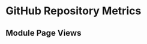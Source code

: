 # GitHub Repository Metrics

## Module Page Views

<div id="repository_page_views" class="plotly-graph-div" style="height:100%; width:100%;"></div>
<script type="text/javascript">
    Plotly.newPlot("repository_page_views", {
  "data": [
    {
      "type": "scatter",
      "name": "kms",
      "mode": "lines",
      "x": [
        "2024-03-09",
        "2024-03-10",
        "2024-03-11",
        "2024-03-12",
        "2024-03-13",
        "2024-03-14",
        "2024-03-15",
        "2024-03-16",
        "2024-03-17",
        "2024-03-18",
        "2024-03-19",
        "2024-03-20",
        "2024-03-21",
        "2024-03-22",
        "2024-03-23"
      ],
      "y": [
        "29",
        "53",
        "441",
        "387",
        "605",
        "330",
        "343",
        "82",
        "30",
        "415",
        "504",
        "476",
        "445",
        "330",
        "22"
      ]
    },
    {
      "type": "scatter",
      "name": "eventbridge",
      "mode": "lines",
      "x": [
        "2024-03-09",
        "2024-03-10",
        "2024-03-11",
        "2024-03-12",
        "2024-03-13",
        "2024-03-14",
        "2024-03-15",
        "2024-03-16",
        "2024-03-17",
        "2024-03-18",
        "2024-03-19",
        "2024-03-20",
        "2024-03-21",
        "2024-03-22",
        "2024-03-23"
      ],
      "y": [
        "86",
        "116",
        "922",
        "1269",
        "1516",
        "1424",
        "1140",
        "260",
        "170",
        "830",
        "1503",
        "1251",
        "1347",
        "920",
        "64"
      ]
    },
    {
      "type": "scatter",
      "name": "security-group",
      "mode": "lines",
      "x": [
        "2024-03-09",
        "2024-03-10",
        "2024-03-11",
        "2024-03-12",
        "2024-03-13",
        "2024-03-14",
        "2024-03-15",
        "2024-03-16",
        "2024-03-17",
        "2024-03-18",
        "2024-03-19",
        "2024-03-20",
        "2024-03-21",
        "2024-03-22",
        "2024-03-23"
      ],
      "y": [
        "152",
        "867",
        "1539",
        "1467",
        "1907",
        "1399",
        "1236",
        "412",
        "280",
        "1663",
        "1390",
        "1682",
        "1806",
        "1223",
        "520"
      ]
    },
    {
      "type": "scatter",
      "name": "ec2-instance",
      "mode": "lines",
      "x": [
        "2024-03-09",
        "2024-03-10",
        "2024-03-11",
        "2024-03-12",
        "2024-03-13",
        "2024-03-14",
        "2024-03-15",
        "2024-03-16",
        "2024-03-17",
        "2024-03-18",
        "2024-03-19",
        "2024-03-20",
        "2024-03-21",
        "2024-03-22",
        "2024-03-23"
      ],
      "y": [
        "316",
        "553",
        "2373",
        "2163",
        "2025",
        "2218",
        "1729",
        "663",
        "644",
        "1715",
        "1689",
        "1799",
        "2189",
        "1695",
        "469"
      ]
    },
    {
      "type": "scatter",
      "name": "sns",
      "mode": "lines",
      "x": [
        "2024-03-09",
        "2024-03-10",
        "2024-03-11",
        "2024-03-12",
        "2024-03-13",
        "2024-03-14",
        "2024-03-15",
        "2024-03-16",
        "2024-03-17",
        "2024-03-18",
        "2024-03-19",
        "2024-03-20",
        "2024-03-21",
        "2024-03-22",
        "2024-03-23"
      ],
      "y": [
        "29",
        "57",
        "311",
        "204",
        "208",
        "425",
        "196",
        "75",
        "88",
        "298",
        "297",
        "232",
        "321",
        "166",
        "16"
      ]
    },
    {
      "type": "scatter",
      "name": "cloudfront",
      "mode": "lines",
      "x": [
        "2024-03-09",
        "2024-03-10",
        "2024-03-11",
        "2024-03-12",
        "2024-03-13",
        "2024-03-14",
        "2024-03-15",
        "2024-03-16",
        "2024-03-17",
        "2024-03-18",
        "2024-03-19",
        "2024-03-20",
        "2024-03-21",
        "2024-03-22",
        "2024-03-23"
      ],
      "y": [
        "110",
        "196",
        "845",
        "763",
        "672",
        "864",
        "918",
        "258",
        "172",
        "714",
        "638",
        "810",
        "944",
        "581",
        "113"
      ]
    },
    {
      "type": "scatter",
      "name": "opensearch",
      "mode": "lines",
      "x": [
        "2024-03-10",
        "2024-03-11",
        "2024-03-12",
        "2024-03-13",
        "2024-03-14",
        "2024-03-15",
        "2024-03-17",
        "2024-03-18",
        "2024-03-19",
        "2024-03-20",
        "2024-03-21",
        "2024-03-22",
        "2024-03-23"
      ],
      "y": [
        "11",
        "26",
        "32",
        "54",
        "1",
        "3",
        "4",
        "9",
        "31",
        "78",
        "211",
        "235",
        "24"
      ]
    },
    {
      "type": "scatter",
      "name": "s3-bucket",
      "mode": "lines",
      "x": [
        "2024-03-09",
        "2024-03-10",
        "2024-03-11",
        "2024-03-12",
        "2024-03-13",
        "2024-03-14",
        "2024-03-15",
        "2024-03-16",
        "2024-03-17",
        "2024-03-18",
        "2024-03-19",
        "2024-03-20",
        "2024-03-21",
        "2024-03-22",
        "2024-03-23"
      ],
      "y": [
        "122",
        "593",
        "3180",
        "3052",
        "4007",
        "3353",
        "2970",
        "688",
        "721",
        "2987",
        "3384",
        "3252",
        "3389",
        "2312",
        "460"
      ]
    },
    {
      "type": "scatter",
      "name": "rds-aurora",
      "mode": "lines",
      "x": [
        "2024-03-08",
        "2024-03-09",
        "2024-03-10",
        "2024-03-11",
        "2024-03-12",
        "2024-03-13",
        "2024-03-14",
        "2024-03-15",
        "2024-03-16",
        "2024-03-17",
        "2024-03-18",
        "2024-03-19",
        "2024-03-20",
        "2024-03-21",
        "2024-03-22",
        "2024-03-23"
      ],
      "y": [
        "319",
        "87",
        "194",
        "1632",
        "2142",
        "2087",
        "2170",
        "1397",
        "240",
        "433",
        "2394",
        "2856",
        "2516",
        "1983",
        "1974",
        "131"
      ]
    },
    {
      "type": "scatter",
      "name": "alb",
      "mode": "lines",
      "x": [
        "2024-03-09",
        "2024-03-10",
        "2024-03-11",
        "2024-03-12",
        "2024-03-13",
        "2024-03-14",
        "2024-03-15",
        "2024-03-16",
        "2024-03-17",
        "2024-03-18",
        "2024-03-19",
        "2024-03-20",
        "2024-03-21",
        "2024-03-22",
        "2024-03-23"
      ],
      "y": [
        "244",
        "505",
        "2438",
        "2638",
        "2724",
        "2466",
        "2102",
        "486",
        "419",
        "2427",
        "2618",
        "2637",
        "2215",
        "1920",
        "335"
      ]
    },
    {
      "type": "scatter",
      "name": "ecr",
      "mode": "lines",
      "x": [
        "2024-03-09",
        "2024-03-10",
        "2024-03-11",
        "2024-03-12",
        "2024-03-13",
        "2024-03-14",
        "2024-03-15",
        "2024-03-16",
        "2024-03-17",
        "2024-03-18",
        "2024-03-19",
        "2024-03-20",
        "2024-03-21",
        "2024-03-22",
        "2024-03-23"
      ],
      "y": [
        "32",
        "99",
        "632",
        "607",
        "633",
        "462",
        "439",
        "139",
        "138",
        "455",
        "778",
        "480",
        "762",
        "330",
        "170"
      ]
    },
    {
      "type": "scatter",
      "name": "ecs",
      "mode": "lines",
      "x": [
        "2024-03-09",
        "2024-03-10",
        "2024-03-11",
        "2024-03-12",
        "2024-03-13",
        "2024-03-14",
        "2024-03-15",
        "2024-03-16",
        "2024-03-17",
        "2024-03-18",
        "2024-03-19",
        "2024-03-20",
        "2024-03-21",
        "2024-03-22",
        "2024-03-23"
      ],
      "y": [
        "596",
        "954",
        "3732",
        "3743",
        "4061",
        "3407",
        "3109",
        "1130",
        "874",
        "3147",
        "3806",
        "3937",
        "3411",
        "2425",
        "591"
      ]
    },
    {
      "type": "scatter",
      "name": "msk-kafka-cluster",
      "mode": "lines",
      "x": [
        "2024-03-09",
        "2024-03-10",
        "2024-03-11",
        "2024-03-12",
        "2024-03-13",
        "2024-03-14",
        "2024-03-15",
        "2024-03-16",
        "2024-03-17",
        "2024-03-18",
        "2024-03-19",
        "2024-03-20",
        "2024-03-21",
        "2024-03-22",
        "2024-03-23"
      ],
      "y": [
        "48",
        "64",
        "354",
        "443",
        "419",
        "316",
        "237",
        "23",
        "41",
        "420",
        "523",
        "308",
        "475",
        "511",
        "23"
      ]
    },
    {
      "type": "scatter",
      "name": "notify-slack",
      "mode": "lines",
      "x": [
        "2024-03-09",
        "2024-03-10",
        "2024-03-11",
        "2024-03-12",
        "2024-03-13",
        "2024-03-14",
        "2024-03-15",
        "2024-03-16",
        "2024-03-17",
        "2024-03-18",
        "2024-03-19",
        "2024-03-20",
        "2024-03-21",
        "2024-03-22",
        "2024-03-23"
      ],
      "y": [
        "19",
        "7",
        "229",
        "308",
        "211",
        "166",
        "104",
        "35",
        "30",
        "161",
        "137",
        "105",
        "202",
        "154",
        "7"
      ]
    },
    {
      "type": "scatter",
      "name": "step-functions",
      "mode": "lines",
      "x": [
        "2024-03-09",
        "2024-03-10",
        "2024-03-11",
        "2024-03-12",
        "2024-03-13",
        "2024-03-14",
        "2024-03-15",
        "2024-03-16",
        "2024-03-17",
        "2024-03-18",
        "2024-03-19",
        "2024-03-20",
        "2024-03-21",
        "2024-03-22",
        "2024-03-23"
      ],
      "y": [
        "9",
        "57",
        "175",
        "250",
        "253",
        "362",
        "367",
        "42",
        "51",
        "263",
        "268",
        "116",
        "323",
        "368",
        "32"
      ]
    },
    {
      "type": "scatter",
      "name": "fsx",
      "mode": "lines",
      "x": [
        "2024-03-19",
        "2024-03-20",
        "2024-03-21",
        "2024-03-22",
        "2024-03-23"
      ],
      "y": [
        "83",
        "27",
        "287",
        "104",
        "60"
      ]
    },
    {
      "type": "scatter",
      "name": "redshift",
      "mode": "lines",
      "x": [
        "2024-03-09",
        "2024-03-10",
        "2024-03-11",
        "2024-03-12",
        "2024-03-13",
        "2024-03-14",
        "2024-03-15",
        "2024-03-16",
        "2024-03-17",
        "2024-03-18",
        "2024-03-19",
        "2024-03-20",
        "2024-03-21",
        "2024-03-22",
        "2024-03-23"
      ],
      "y": [
        "9",
        "49",
        "129",
        "257",
        "179",
        "102",
        "118",
        "6",
        "29",
        "136",
        "188",
        "94",
        "117",
        "137",
        "2"
      ]
    },
    {
      "type": "scatter",
      "name": "iam",
      "mode": "lines",
      "x": [
        "2024-03-09",
        "2024-03-10",
        "2024-03-11",
        "2024-03-12",
        "2024-03-13",
        "2024-03-14",
        "2024-03-15",
        "2024-03-16",
        "2024-03-17",
        "2024-03-18",
        "2024-03-19",
        "2024-03-20",
        "2024-03-21",
        "2024-03-22",
        "2024-03-23"
      ],
      "y": [
        "158",
        "806",
        "2826",
        "3572",
        "3063",
        "3366",
        "3068",
        "901",
        "695",
        "3430",
        "4089",
        "3488",
        "3430",
        "3050",
        "289"
      ]
    },
    {
      "type": "scatter",
      "name": "eks",
      "mode": "lines",
      "x": [
        "2024-03-08",
        "2024-03-09",
        "2024-03-10",
        "2024-03-11",
        "2024-03-12",
        "2024-03-13",
        "2024-03-14",
        "2024-03-15",
        "2024-03-16",
        "2024-03-17",
        "2024-03-18",
        "2024-03-19",
        "2024-03-20",
        "2024-03-21",
        "2024-03-22",
        "2024-03-23"
      ],
      "y": [
        "1631",
        "1326",
        "4586",
        "16412",
        "16801",
        "18913",
        "15468",
        "13340",
        "3546",
        "3855",
        "14104",
        "16260",
        "14723",
        "13658",
        "12640",
        "1580"
      ]
    },
    {
      "type": "scatter",
      "name": "batch",
      "mode": "lines",
      "x": [
        "2024-03-10",
        "2024-03-11",
        "2024-03-12",
        "2024-03-13",
        "2024-03-14",
        "2024-03-15",
        "2024-03-16",
        "2024-03-17",
        "2024-03-18",
        "2024-03-19",
        "2024-03-20",
        "2024-03-21",
        "2024-03-22",
        "2024-03-23"
      ],
      "y": [
        "19",
        "326",
        "106",
        "156",
        "161",
        "144",
        "7",
        "2",
        "155",
        "97",
        "143",
        "197",
        "146",
        "9"
      ]
    },
    {
      "type": "scatter",
      "name": "appsync",
      "mode": "lines",
      "x": [
        "2024-03-09",
        "2024-03-10",
        "2024-03-11",
        "2024-03-12",
        "2024-03-13",
        "2024-03-14",
        "2024-03-15",
        "2024-03-16",
        "2024-03-17",
        "2024-03-18",
        "2024-03-19",
        "2024-03-20",
        "2024-03-21",
        "2024-03-22",
        "2024-03-23"
      ],
      "y": [
        "5",
        "8",
        "215",
        "82",
        "132",
        "19",
        "16",
        "54",
        "6",
        "116",
        "75",
        "142",
        "96",
        "101",
        "25"
      ]
    },
    {
      "type": "scatter",
      "name": "eks-pod-identity",
      "mode": "lines",
      "x": [
        "2024-03-09",
        "2024-03-10",
        "2024-03-11",
        "2024-03-12",
        "2024-03-13",
        "2024-03-14",
        "2024-03-15",
        "2024-03-17",
        "2024-03-18",
        "2024-03-19",
        "2024-03-20",
        "2024-03-21",
        "2024-03-22",
        "2024-03-23"
      ],
      "y": [
        "1",
        "27",
        "45",
        "31",
        "79",
        "14",
        "43",
        "23",
        "64",
        "90",
        "306",
        "756",
        "414",
        "83"
      ]
    },
    {
      "type": "scatter",
      "name": "lambda",
      "mode": "lines",
      "x": [
        "2024-03-08",
        "2024-03-09",
        "2024-03-10",
        "2024-03-11",
        "2024-03-12",
        "2024-03-13",
        "2024-03-14",
        "2024-03-15",
        "2024-03-16",
        "2024-03-17",
        "2024-03-18",
        "2024-03-19",
        "2024-03-20",
        "2024-03-21",
        "2024-03-22",
        "2024-03-23"
      ],
      "y": [
        "418",
        "176",
        "807",
        "3621",
        "4411",
        "3184",
        "3202",
        "2750",
        "564",
        "768",
        "2731",
        "3662",
        "4121",
        "3739",
        "2642",
        "376"
      ]
    },
    {
      "type": "scatter",
      "name": "apigateway-v2",
      "mode": "lines",
      "x": [
        "2024-03-09",
        "2024-03-10",
        "2024-03-11",
        "2024-03-12",
        "2024-03-13",
        "2024-03-14",
        "2024-03-15",
        "2024-03-16",
        "2024-03-17",
        "2024-03-18",
        "2024-03-19",
        "2024-03-20",
        "2024-03-21",
        "2024-03-22",
        "2024-03-23"
      ],
      "y": [
        "35",
        "115",
        "469",
        "479",
        "425",
        "584",
        "547",
        "79",
        "151",
        "761",
        "880",
        "513",
        "759",
        "591",
        "76"
      ]
    },
    {
      "type": "scatter",
      "name": "vpc",
      "mode": "lines",
      "x": [
        "2024-03-08",
        "2024-03-09",
        "2024-03-10",
        "2024-03-11",
        "2024-03-12",
        "2024-03-13",
        "2024-03-14",
        "2024-03-15",
        "2024-03-16",
        "2024-03-17",
        "2024-03-18",
        "2024-03-19",
        "2024-03-20",
        "2024-03-21",
        "2024-03-22",
        "2024-03-23"
      ],
      "y": [
        "528",
        "643",
        "2060",
        "4461",
        "4984",
        "4973",
        "4488",
        "4557",
        "1609",
        "1543",
        "5150",
        "5702",
        "5973",
        "5760",
        "4750",
        "776"
      ]
    },
    {
      "type": "scatter",
      "name": "autoscaling",
      "mode": "lines",
      "x": [
        "2024-03-09",
        "2024-03-10",
        "2024-03-11",
        "2024-03-12",
        "2024-03-13",
        "2024-03-14",
        "2024-03-15",
        "2024-03-16",
        "2024-03-17",
        "2024-03-18",
        "2024-03-19",
        "2024-03-20",
        "2024-03-21",
        "2024-03-22",
        "2024-03-23"
      ],
      "y": [
        "62",
        "253",
        "739",
        "627",
        "660",
        "860",
        "649",
        "125",
        "219",
        "730",
        "741",
        "825",
        "569",
        "418",
        "55"
      ]
    },
    {
      "type": "scatter",
      "name": "elasticache",
      "mode": "lines",
      "x": [
        "2024-03-12",
        "2024-03-13",
        "2024-03-15",
        "2024-03-19",
        "2024-03-20",
        "2024-03-21",
        "2024-03-22",
        "2024-03-23"
      ],
      "y": [
        "1",
        "3",
        "1",
        "5",
        "33",
        "244",
        "247",
        "20"
      ]
    },
    {
      "type": "scatter",
      "name": "rds",
      "mode": "lines",
      "x": [
        "2024-03-08",
        "2024-03-09",
        "2024-03-10",
        "2024-03-11",
        "2024-03-12",
        "2024-03-13",
        "2024-03-14",
        "2024-03-15",
        "2024-03-16",
        "2024-03-17",
        "2024-03-18",
        "2024-03-19",
        "2024-03-20",
        "2024-03-21",
        "2024-03-22",
        "2024-03-23"
      ],
      "y": [
        "298",
        "250",
        "829",
        "2850",
        "3709",
        "3811",
        "3349",
        "2637",
        "744",
        "842",
        "3603",
        "3414",
        "3318",
        "3783",
        "2490",
        "562"
      ]
    },
    {
      "type": "scatter",
      "name": "efs",
      "mode": "lines",
      "x": [
        "2024-03-09",
        "2024-03-10",
        "2024-03-11",
        "2024-03-12",
        "2024-03-13",
        "2024-03-14",
        "2024-03-15",
        "2024-03-16",
        "2024-03-17",
        "2024-03-18",
        "2024-03-19",
        "2024-03-20",
        "2024-03-21",
        "2024-03-22",
        "2024-03-23"
      ],
      "y": [
        "40",
        "44",
        "378",
        "249",
        "363",
        "477",
        "243",
        "101",
        "74",
        "356",
        "231",
        "306",
        "197",
        "167",
        "36"
      ]
    },
    {
      "type": "scatter",
      "name": "acm",
      "mode": "lines",
      "x": [
        "2024-03-09",
        "2024-03-10",
        "2024-03-11",
        "2024-03-12",
        "2024-03-13",
        "2024-03-14",
        "2024-03-15",
        "2024-03-16",
        "2024-03-17",
        "2024-03-18",
        "2024-03-19",
        "2024-03-20",
        "2024-03-21",
        "2024-03-22",
        "2024-03-23"
      ],
      "y": [
        "39",
        "119",
        "580",
        "472",
        "418",
        "400",
        "373",
        "81",
        "89",
        "576",
        "496",
        "608",
        "220",
        "324",
        "66"
      ]
    }
  ],
  "layout": {
    "title": {
      "text": "Repository Page Views"
    },
    "height": 750,
    "xaxis": {
      "title": {
        "text": "Date"
      },
      "rangeslider": {
        "visible": true
      },
      "rangeselector": {
        "buttons": [
          {
            "step": "month",
            "stepmode": "backward",
            "count": 1,
            "label": "1m"
          },
          {
            "step": "month",
            "stepmode": "backward",
            "count": 6,
            "label": "6m"
          },
          {
            "step": "year",
            "stepmode": "todate",
            "count": 1,
            "label": "YTD"
          },
          {
            "step": "year",
            "stepmode": "backward",
            "count": 1,
            "label": "1y"
          },
          {
            "step": "all"
          }
        ]
      }
    },
    "yaxis": {
      "title": {
        "text": "Views"
      }
    }
  },
  "config": {}
});
</script>

## Module Clones

<div id="repository_clones" class="plotly-graph-div" style="height:100%; width:100%;"></div>
<script type="text/javascript">
    Plotly.newPlot("repository_clones", {
  "data": [
    {
      "type": "scatter",
      "name": "kms",
      "mode": "lines",
      "x": [
        "2024-03-09",
        "2024-03-10",
        "2024-03-11",
        "2024-03-12",
        "2024-03-13",
        "2024-03-14",
        "2024-03-15",
        "2024-03-16",
        "2024-03-17",
        "2024-03-18",
        "2024-03-19",
        "2024-03-20",
        "2024-03-21",
        "2024-03-22",
        "2024-03-23"
      ],
      "y": [
        "9230",
        "29476",
        "93615",
        "92907",
        "94206",
        "93166",
        "74832",
        "23224",
        "25572",
        "85134",
        "93912",
        "91173",
        "88018",
        "81365",
        "19426"
      ]
    },
    {
      "type": "scatter",
      "name": "eventbridge",
      "mode": "lines",
      "x": [
        "2024-03-09",
        "2024-03-10",
        "2024-03-11",
        "2024-03-12",
        "2024-03-13",
        "2024-03-14",
        "2024-03-15",
        "2024-03-16",
        "2024-03-17",
        "2024-03-18",
        "2024-03-19",
        "2024-03-20",
        "2024-03-21",
        "2024-03-22",
        "2024-03-23"
      ],
      "y": [
        "980",
        "3315",
        "23144",
        "23995",
        "23136",
        "22405",
        "17361",
        "3012",
        "3157",
        "22345",
        "23490",
        "20334",
        "21561",
        "17381",
        "2311"
      ]
    },
    {
      "type": "scatter",
      "name": "security-group",
      "mode": "lines",
      "x": [
        "2024-03-09",
        "2024-03-10",
        "2024-03-11",
        "2024-03-12",
        "2024-03-13",
        "2024-03-14",
        "2024-03-15",
        "2024-03-16",
        "2024-03-17",
        "2024-03-18",
        "2024-03-19",
        "2024-03-20",
        "2024-03-21",
        "2024-03-22",
        "2024-03-23"
      ],
      "y": [
        "4180",
        "15046",
        "78927",
        "82074",
        "89598",
        "83024",
        "68037",
        "14658",
        "17031",
        "76353",
        "84635",
        "79402",
        "83125",
        "75717",
        "10882"
      ]
    },
    {
      "type": "scatter",
      "name": "ec2-instance",
      "mode": "lines",
      "x": [
        "2024-03-09",
        "2024-03-10",
        "2024-03-11",
        "2024-03-12",
        "2024-03-13",
        "2024-03-14",
        "2024-03-15",
        "2024-03-16",
        "2024-03-17",
        "2024-03-18",
        "2024-03-19",
        "2024-03-20",
        "2024-03-21",
        "2024-03-22",
        "2024-03-23"
      ],
      "y": [
        "3213",
        "10118",
        "28399",
        "25822",
        "28335",
        "27017",
        "18203",
        "5645",
        "6907",
        "22871",
        "26597",
        "23544",
        "21212",
        "22231",
        "3481"
      ]
    },
    {
      "type": "scatter",
      "name": "sns",
      "mode": "lines",
      "x": [
        "2024-03-09",
        "2024-03-10",
        "2024-03-11",
        "2024-03-12",
        "2024-03-13",
        "2024-03-14",
        "2024-03-15",
        "2024-03-16",
        "2024-03-17",
        "2024-03-18",
        "2024-03-19",
        "2024-03-20",
        "2024-03-21",
        "2024-03-22",
        "2024-03-23"
      ],
      "y": [
        "1794",
        "5178",
        "11828",
        "12636",
        "12082",
        "11638",
        "9408",
        "2063",
        "2281",
        "10586",
        "10638",
        "9608",
        "9852",
        "7997",
        "1811"
      ]
    },
    {
      "type": "scatter",
      "name": "cloudfront",
      "mode": "lines",
      "x": [
        "2024-03-09",
        "2024-03-10",
        "2024-03-11",
        "2024-03-12",
        "2024-03-13",
        "2024-03-14",
        "2024-03-15",
        "2024-03-16",
        "2024-03-17",
        "2024-03-18",
        "2024-03-19",
        "2024-03-20",
        "2024-03-21",
        "2024-03-22",
        "2024-03-23"
      ],
      "y": [
        "613",
        "2356",
        "15317",
        "15000",
        "14854",
        "13685",
        "11710",
        "1976",
        "2237",
        "14227",
        "16368",
        "17584",
        "18984",
        "14893",
        "3331"
      ]
    },
    {
      "type": "scatter",
      "name": "opensearch",
      "mode": "lines",
      "x": [
        "2024-03-19",
        "2024-03-20",
        "2024-03-21",
        "2024-03-22",
        "2024-03-23"
      ],
      "y": [
        "3",
        "3",
        "384",
        "2535",
        "1448"
      ]
    },
    {
      "type": "scatter",
      "name": "s3-bucket",
      "mode": "lines",
      "x": [
        "2024-03-09",
        "2024-03-10",
        "2024-03-11",
        "2024-03-12",
        "2024-03-13",
        "2024-03-14",
        "2024-03-15",
        "2024-03-16",
        "2024-03-17",
        "2024-03-18",
        "2024-03-19",
        "2024-03-20",
        "2024-03-21",
        "2024-03-22",
        "2024-03-23"
      ],
      "y": [
        "16332",
        "49660",
        "142419",
        "135686",
        "134846",
        "133689",
        "114414",
        "28449",
        "29237",
        "120457",
        "131139",
        "125987",
        "131029",
        "122142",
        "25992"
      ]
    },
    {
      "type": "scatter",
      "name": "rds-aurora",
      "mode": "lines",
      "x": [
        "2024-03-08",
        "2024-03-09",
        "2024-03-10",
        "2024-03-11",
        "2024-03-12",
        "2024-03-13",
        "2024-03-14",
        "2024-03-15",
        "2024-03-16",
        "2024-03-17",
        "2024-03-18",
        "2024-03-19",
        "2024-03-20",
        "2024-03-21",
        "2024-03-22",
        "2024-03-23"
      ],
      "y": [
        "8549",
        "6425",
        "19460",
        "51805",
        "53745",
        "57442",
        "51678",
        "45102",
        "19423",
        "18859",
        "51482",
        "55191",
        "54937",
        "57060",
        "51796",
        "15186"
      ]
    },
    {
      "type": "scatter",
      "name": "alb",
      "mode": "lines",
      "x": [
        "2024-03-09",
        "2024-03-10",
        "2024-03-11",
        "2024-03-12",
        "2024-03-13",
        "2024-03-14",
        "2024-03-15",
        "2024-03-16",
        "2024-03-17",
        "2024-03-18",
        "2024-03-19",
        "2024-03-20",
        "2024-03-21",
        "2024-03-22",
        "2024-03-23"
      ],
      "y": [
        "1524",
        "5860",
        "34593",
        "36280",
        "34416",
        "37116",
        "28030",
        "5277",
        "5990",
        "31377",
        "37237",
        "36775",
        "34235",
        "31120",
        "3733"
      ]
    },
    {
      "type": "scatter",
      "name": "ecr",
      "mode": "lines",
      "x": [
        "2024-03-09",
        "2024-03-10",
        "2024-03-11",
        "2024-03-12",
        "2024-03-13",
        "2024-03-14",
        "2024-03-15",
        "2024-03-16",
        "2024-03-17",
        "2024-03-18",
        "2024-03-19",
        "2024-03-20",
        "2024-03-21",
        "2024-03-22",
        "2024-03-23"
      ],
      "y": [
        "498",
        "1767",
        "9219",
        "10339",
        "9269",
        "9290",
        "8751",
        "1112",
        "1498",
        "8751",
        "10357",
        "9671",
        "9385",
        "9373",
        "1165"
      ]
    },
    {
      "type": "scatter",
      "name": "ecs",
      "mode": "lines",
      "x": [
        "2024-03-09",
        "2024-03-10",
        "2024-03-11",
        "2024-03-12",
        "2024-03-13",
        "2024-03-14",
        "2024-03-15",
        "2024-03-16",
        "2024-03-17",
        "2024-03-18",
        "2024-03-19",
        "2024-03-20",
        "2024-03-21",
        "2024-03-22",
        "2024-03-23"
      ],
      "y": [
        "1101",
        "2913",
        "15340",
        "15589",
        "15682",
        "16785",
        "12733",
        "2886",
        "3458",
        "17151",
        "15720",
        "16607",
        "18444",
        "18492",
        "3021"
      ]
    },
    {
      "type": "scatter",
      "name": "msk-kafka-cluster",
      "mode": "lines",
      "x": [
        "2024-03-09",
        "2024-03-10",
        "2024-03-11",
        "2024-03-12",
        "2024-03-13",
        "2024-03-14",
        "2024-03-15",
        "2024-03-16",
        "2024-03-17",
        "2024-03-18",
        "2024-03-19",
        "2024-03-20",
        "2024-03-21",
        "2024-03-22",
        "2024-03-23"
      ],
      "y": [
        "27",
        "189",
        "1619",
        "1617",
        "1984",
        "1249",
        "1249",
        "58",
        "62",
        "1078",
        "1323",
        "1799",
        "1664",
        "3577",
        "1434"
      ]
    },
    {
      "type": "scatter",
      "name": "notify-slack",
      "mode": "lines",
      "x": [
        "2024-03-09",
        "2024-03-10",
        "2024-03-11",
        "2024-03-12",
        "2024-03-13",
        "2024-03-14",
        "2024-03-15",
        "2024-03-16",
        "2024-03-17",
        "2024-03-18",
        "2024-03-19",
        "2024-03-20",
        "2024-03-21",
        "2024-03-22",
        "2024-03-23"
      ],
      "y": [
        "221",
        "1116",
        "4604",
        "5410",
        "5424",
        "6212",
        "5024",
        "925",
        "910",
        "5599",
        "5627",
        "5454",
        "4784",
        "5470",
        "997"
      ]
    },
    {
      "type": "scatter",
      "name": "step-functions",
      "mode": "lines",
      "x": [
        "2024-03-09",
        "2024-03-10",
        "2024-03-11",
        "2024-03-12",
        "2024-03-13",
        "2024-03-14",
        "2024-03-15",
        "2024-03-16",
        "2024-03-17",
        "2024-03-18",
        "2024-03-19",
        "2024-03-20",
        "2024-03-21",
        "2024-03-22",
        "2024-03-23"
      ],
      "y": [
        "350",
        "797",
        "5939",
        "5822",
        "4846",
        "5064",
        "4566",
        "534",
        "591",
        "6191",
        "5723",
        "5959",
        "5567",
        "4842",
        "423"
      ]
    },
    {
      "type": "scatter",
      "name": "fsx",
      "mode": "lines",
      "x": [
        "2024-03-19",
        "2024-03-20",
        "2024-03-21",
        "2024-03-22",
        "2024-03-23"
      ],
      "y": [
        "8",
        "3",
        "377",
        "2504",
        "1448"
      ]
    },
    {
      "type": "scatter",
      "name": "redshift",
      "mode": "lines",
      "x": [
        "2024-03-09",
        "2024-03-10",
        "2024-03-11",
        "2024-03-12",
        "2024-03-13",
        "2024-03-14",
        "2024-03-15",
        "2024-03-16",
        "2024-03-17",
        "2024-03-18",
        "2024-03-19",
        "2024-03-20",
        "2024-03-21",
        "2024-03-22",
        "2024-03-23"
      ],
      "y": [
        "59",
        "325",
        "1349",
        "1151",
        "1413",
        "1058",
        "966",
        "115",
        "174",
        "1036",
        "954",
        "983",
        "1305",
        "1105",
        "254"
      ]
    },
    {
      "type": "scatter",
      "name": "iam",
      "mode": "lines",
      "x": [
        "2024-03-09",
        "2024-03-10",
        "2024-03-11",
        "2024-03-12",
        "2024-03-13",
        "2024-03-14",
        "2024-03-15",
        "2024-03-16",
        "2024-03-17",
        "2024-03-18",
        "2024-03-19",
        "2024-03-20",
        "2024-03-21",
        "2024-03-22",
        "2024-03-23"
      ],
      "y": [
        "25850",
        "86799",
        "291606",
        "288786",
        "295862",
        "312753",
        "251581",
        "78402",
        "78550",
        "295019",
        "307965",
        "285738",
        "297959",
        "270950",
        "69117"
      ]
    },
    {
      "type": "scatter",
      "name": "eks",
      "mode": "lines",
      "x": [
        "2024-03-08",
        "2024-03-09",
        "2024-03-10",
        "2024-03-11",
        "2024-03-12",
        "2024-03-13",
        "2024-03-14",
        "2024-03-15",
        "2024-03-16",
        "2024-03-17",
        "2024-03-18",
        "2024-03-19",
        "2024-03-20",
        "2024-03-21",
        "2024-03-22",
        "2024-03-23"
      ],
      "y": [
        "22037",
        "15778",
        "47807",
        "115035",
        "124254",
        "128984",
        "119792",
        "99190",
        "42409",
        "45429",
        "112023",
        "119840",
        "114925",
        "115256",
        "101296",
        "27333"
      ]
    },
    {
      "type": "scatter",
      "name": "batch",
      "mode": "lines",
      "x": [
        "2024-03-09",
        "2024-03-10",
        "2024-03-11",
        "2024-03-12",
        "2024-03-13",
        "2024-03-14",
        "2024-03-15",
        "2024-03-16",
        "2024-03-17",
        "2024-03-18",
        "2024-03-19",
        "2024-03-20",
        "2024-03-21",
        "2024-03-22",
        "2024-03-23"
      ],
      "y": [
        "70",
        "591",
        "1299",
        "1534",
        "1482",
        "1555",
        "1408",
        "662",
        "609",
        "1662",
        "1680",
        "2005",
        "1944",
        "1425",
        "520"
      ]
    },
    {
      "type": "scatter",
      "name": "appsync",
      "mode": "lines",
      "x": [
        "2024-03-09",
        "2024-03-10",
        "2024-03-11",
        "2024-03-12",
        "2024-03-13",
        "2024-03-14",
        "2024-03-15",
        "2024-03-16",
        "2024-03-17",
        "2024-03-18",
        "2024-03-19",
        "2024-03-20",
        "2024-03-21",
        "2024-03-22",
        "2024-03-23"
      ],
      "y": [
        "3",
        "14",
        "464",
        "468",
        "371",
        "288",
        "540",
        "29",
        "45",
        "473",
        "796",
        "550",
        "634",
        "382",
        "25"
      ]
    },
    {
      "type": "scatter",
      "name": "eks-pod-identity",
      "mode": "lines",
      "x": [
        "2024-03-13",
        "2024-03-17",
        "2024-03-18",
        "2024-03-19",
        "2024-03-20",
        "2024-03-21",
        "2024-03-22",
        "2024-03-23"
      ],
      "y": [
        "1",
        "7",
        "5",
        "11",
        "15",
        "403",
        "2512",
        "1446"
      ]
    },
    {
      "type": "scatter",
      "name": "lambda",
      "mode": "lines",
      "x": [
        "2024-03-08",
        "2024-03-09",
        "2024-03-10",
        "2024-03-11",
        "2024-03-12",
        "2024-03-13",
        "2024-03-14",
        "2024-03-15",
        "2024-03-16",
        "2024-03-17",
        "2024-03-18",
        "2024-03-19",
        "2024-03-20",
        "2024-03-21",
        "2024-03-22",
        "2024-03-23"
      ],
      "y": [
        "13741",
        "7713",
        "26818",
        "97326",
        "100745",
        "103865",
        "111771",
        "96975",
        "25631",
        "27433",
        "104268",
        "98874",
        "99376",
        "100673",
        "93989",
        "18688"
      ]
    },
    {
      "type": "scatter",
      "name": "apigateway-v2",
      "mode": "lines",
      "x": [
        "2024-03-09",
        "2024-03-10",
        "2024-03-11",
        "2024-03-12",
        "2024-03-13",
        "2024-03-14",
        "2024-03-15",
        "2024-03-16",
        "2024-03-17",
        "2024-03-18",
        "2024-03-19",
        "2024-03-20",
        "2024-03-21",
        "2024-03-22",
        "2024-03-23"
      ],
      "y": [
        "279",
        "985",
        "5410",
        "5930",
        "6559",
        "6110",
        "5171",
        "887",
        "893",
        "5401",
        "5275",
        "6219",
        "6061",
        "4690",
        "475"
      ]
    },
    {
      "type": "scatter",
      "name": "vpc",
      "mode": "lines",
      "x": [
        "2024-03-08",
        "2024-03-09",
        "2024-03-10",
        "2024-03-11",
        "2024-03-12",
        "2024-03-13",
        "2024-03-14",
        "2024-03-15",
        "2024-03-16",
        "2024-03-17",
        "2024-03-18",
        "2024-03-19",
        "2024-03-20",
        "2024-03-21",
        "2024-03-22",
        "2024-03-23"
      ],
      "y": [
        "22516",
        "13242",
        "43467",
        "138306",
        "133248",
        "134558",
        "131862",
        "107459",
        "33881",
        "37945",
        "129236",
        "140967",
        "135089",
        "130973",
        "123786",
        "27941"
      ]
    },
    {
      "type": "scatter",
      "name": "autoscaling",
      "mode": "lines",
      "x": [
        "2024-03-09",
        "2024-03-10",
        "2024-03-11",
        "2024-03-12",
        "2024-03-13",
        "2024-03-14",
        "2024-03-15",
        "2024-03-16",
        "2024-03-17",
        "2024-03-18",
        "2024-03-19",
        "2024-03-20",
        "2024-03-21",
        "2024-03-22",
        "2024-03-23"
      ],
      "y": [
        "1142",
        "3572",
        "13876",
        "13661",
        "13694",
        "13783",
        "10983",
        "3697",
        "3563",
        "12726",
        "12951",
        "12790",
        "13559",
        "11599",
        "2101"
      ]
    },
    {
      "type": "scatter",
      "name": "elasticache",
      "mode": "lines",
      "x": [
        "2024-03-19",
        "2024-03-20",
        "2024-03-21",
        "2024-03-22",
        "2024-03-23"
      ],
      "y": [
        "4",
        "1",
        "382",
        "2520",
        "1448"
      ]
    },
    {
      "type": "scatter",
      "name": "rds",
      "mode": "lines",
      "x": [
        "2024-03-08",
        "2024-03-09",
        "2024-03-10",
        "2024-03-11",
        "2024-03-12",
        "2024-03-13",
        "2024-03-14",
        "2024-03-15",
        "2024-03-16",
        "2024-03-17",
        "2024-03-18",
        "2024-03-19",
        "2024-03-20",
        "2024-03-21",
        "2024-03-22",
        "2024-03-23"
      ],
      "y": [
        "5191",
        "2957",
        "10797",
        "38387",
        "42328",
        "41629",
        "41590",
        "34938",
        "8866",
        "9830",
        "38424",
        "44746",
        "40599",
        "42234",
        "35331",
        "5698"
      ]
    },
    {
      "type": "scatter",
      "name": "efs",
      "mode": "lines",
      "x": [
        "2024-03-09",
        "2024-03-10",
        "2024-03-11",
        "2024-03-12",
        "2024-03-13",
        "2024-03-14",
        "2024-03-15",
        "2024-03-16",
        "2024-03-17",
        "2024-03-18",
        "2024-03-19",
        "2024-03-20",
        "2024-03-21",
        "2024-03-22",
        "2024-03-23"
      ],
      "y": [
        "406",
        "1203",
        "4336",
        "4925",
        "4149",
        "4521",
        "3819",
        "809",
        "917",
        "4676",
        "5330",
        "4711",
        "3765",
        "4170",
        "820"
      ]
    },
    {
      "type": "scatter",
      "name": "acm",
      "mode": "lines",
      "x": [
        "2024-03-09",
        "2024-03-10",
        "2024-03-11",
        "2024-03-12",
        "2024-03-13",
        "2024-03-14",
        "2024-03-15",
        "2024-03-16",
        "2024-03-17",
        "2024-03-18",
        "2024-03-19",
        "2024-03-20",
        "2024-03-21",
        "2024-03-22",
        "2024-03-23"
      ],
      "y": [
        "10041",
        "28640",
        "66263",
        "62730",
        "63550",
        "58744",
        "44431",
        "9148",
        "10062",
        "43697",
        "48804",
        "44674",
        "49623",
        "43652",
        "6069"
      ]
    }
  ],
  "layout": {
    "title": {
      "text": "Repository Clones"
    },
    "height": 750,
    "xaxis": {
      "title": {
        "text": "Date"
      },
      "rangeslider": {
        "visible": true
      },
      "rangeselector": {
        "buttons": [
          {
            "step": "month",
            "stepmode": "backward",
            "count": 1,
            "label": "1m"
          },
          {
            "step": "month",
            "stepmode": "backward",
            "count": 6,
            "label": "6m"
          },
          {
            "step": "year",
            "stepmode": "todate",
            "count": 1,
            "label": "YTD"
          },
          {
            "step": "year",
            "stepmode": "backward",
            "count": 1,
            "label": "1y"
          },
          {
            "step": "all"
          }
        ]
      }
    },
    "yaxis": {
      "title": {
        "text": "Clones"
      }
    }
  },
  "config": {}
});
</script>
